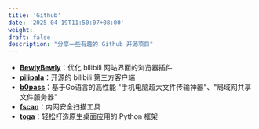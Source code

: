 ```yaml
---
title: 'Github'
date: '2025-04-19T11:50:07+08:00'
weight: 
draft: false
description: "分享一些有趣的 Github 开源项目"
---
```


- **[BewlyBewly](https://github.com/BewlyBewly/BewlyBewly)**：优化 bilibili 网站界面的浏览器插件
- **[pilipala](https://github.com/guozhigq/pilipala)**：开源的 bilibili 第三方客户端
- **[b0pass](https://github.com/bitepeng/b0pass)**：基于Go语言的高性能 "手机电脑超大文件传输神器"、"局域网共享文件服务器"
- **[fscan](https://github.com/shadow1ng/fscan)**：内网安全扫描工具
- **[toga](https://github.com/beeware/toga)**：轻松打造原生桌面应用的 Python 框架